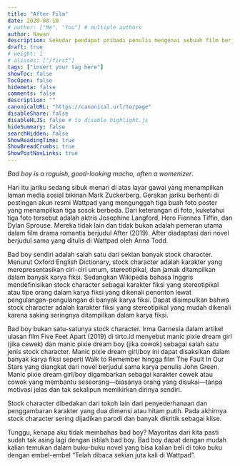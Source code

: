 ```yaml
---
title: "After Film"
date: 2020-08-10
# author: ["Me", "You"] # multiple authors
author: Nawan
description: Sekedar pendapat pribadi penulis mengenai sebuah film berjudul After yang rilis pada 2019 silam. Film ini merupakan adaptasi dari novel berjudul sama yang terbit di Wattpad.
draft: true
# weight: 1
# aliases: ["/first"]
tags: ["insert your tag here"]
showToc: false
TocOpen: false
hidemeta: false
comments: false
description: ""
canonicalURL: "https://canonical.url/to/page"
disableShare: false
disableHLJS: false # to disable highlight.js
hideSummary: false
searchHidden: false
ShowReadingTime: true
ShowBreadCrumbs: true
ShowPostNavLinks: true
---
```


*Bad boy is a roguish, good-looking macho, often a womenizer*.

Hari itu jariku sedang sibuk menari di atas layar gawai yang menampilkan laman media sosial bikinan Mark Zuckerberg.
Gerakan jariku berhenti di postingan akun resmi Wattpad yang mengunggah tiga buah foto poster yang menampilkan tiga sosok berbeda.
Dari keterangan di foto, kuketahui tiga foto tersebut adalah aktris Josephine Langford, Hero Fiennes Tiffin, dan Dylan Sprouse.
Mereka tidak lain dan tidak bukan adalah pemeran utama dalam film drama romantis berjudul After (2019). After diadaptasi dari novel berjudul sama yang ditulis di Wattpad oleh Anna Todd.

Bad boy sendiri adalah salah satu dari sekian banyak stock character. Menurut Oxford English Dictionary, stock character adalah karakter yang merepresentasikan ciri-ciri umum, stereotipikal, dan jamak ditampilkan dalam banyak karya fiksi. Sedangkan Wikipedia bahasa Inggris mendefinisikan stock character sebagai karakter fiksi yang stereotipikal atau tipe orang dalam karya fiksi yang dikenali penonton lewat pengulangan-pengulangan di banyak karya fiksi.
Dapat disimpulkan bahwa stock character adalah karakter fiksi yang stereotipikal yang mudah dikenali karena saking seringnya ditampilkan dalam karya fiksi.

Bad boy bukan satu-satunya stock character. Irma Garnesia dalam artikel ulasan film Five Feet Apart (2019) di tirto.id menyebut manic pixie dream girl (jika cewek) dan manic pixie dream boy (jika cowok) sebagai salah satu jenis stock character. Manic pixie dream girl/boy ini dapat disaksikan dalam banyak karya fiksi seperti Walk to Remember hingga film The Fault In Our Stars yang diangkat dari novel berjudul sama karya penulis John Green. Manic pixie dream girl/boy digambarkan sebagai karakter cewek atau cowok yang membantu seseorang—biasanya orang yang disukai—tanpa motivasi jelas dan tak sekalipun memikirkan dirinya sendiri.

Stock character dibedakan dari tokoh lain dari penyederhanaan dan penggambaran karakter yang dua dimensi atau hitam putih. Pada akhirnya stock character sering dijadikan parodi dan banyak dikritik sebagai klise.

Tunggu, kenapa aku tidak membahas bad boy? Mayoritas dari kita pasti sudah tak asing lagi dengan istilah bad boy. Bad boy dapat dengan mudah kalian temukan dalam buku-buku novel yang bisa kalian beli di toko buku dengan embel-embel “Telah dibaca sekian juta kali di Wattpad”.  

